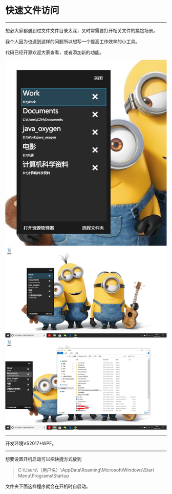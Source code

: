 # 快速文件访问
***
想必大家都遇到过文件文件目录太深，又时常需要打开相关文件的尴尬场景。


我个人因为也遇到这样的问题所以想写一个提高工作效率的小工具。

代码已经开源欢迎大家查看，或者添加新的功能。

![image1](https://github.com/HahaMango/fileBower/blob/master/fileBower/img/1.JPG)
![image2](https://github.com/HahaMango/fileBower/blob/master/fileBower/img/2.JPG)
![image3](https://github.com/HahaMango/fileBower/blob/master/fileBower/img/3.JPG)

***
开发环境VS2017+WPF。

***
想要设置开机启动可以把快捷方式放到
> C:\Users\（用户名）\AppData\Roaming\Microsoft\Windows\Start Menu\Programs\Startup

文件夹下面这样程序就会在开机时自启动。